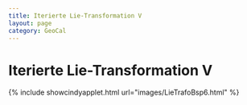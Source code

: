 ```yaml
---
title: Iterierte Lie-Transformation V
layout: page
category: GeoCal
---
```


# Iterierte Lie-Transformation V




{% include showcindyapplet.html url="images/LieTrafoBsp6.html" %}

